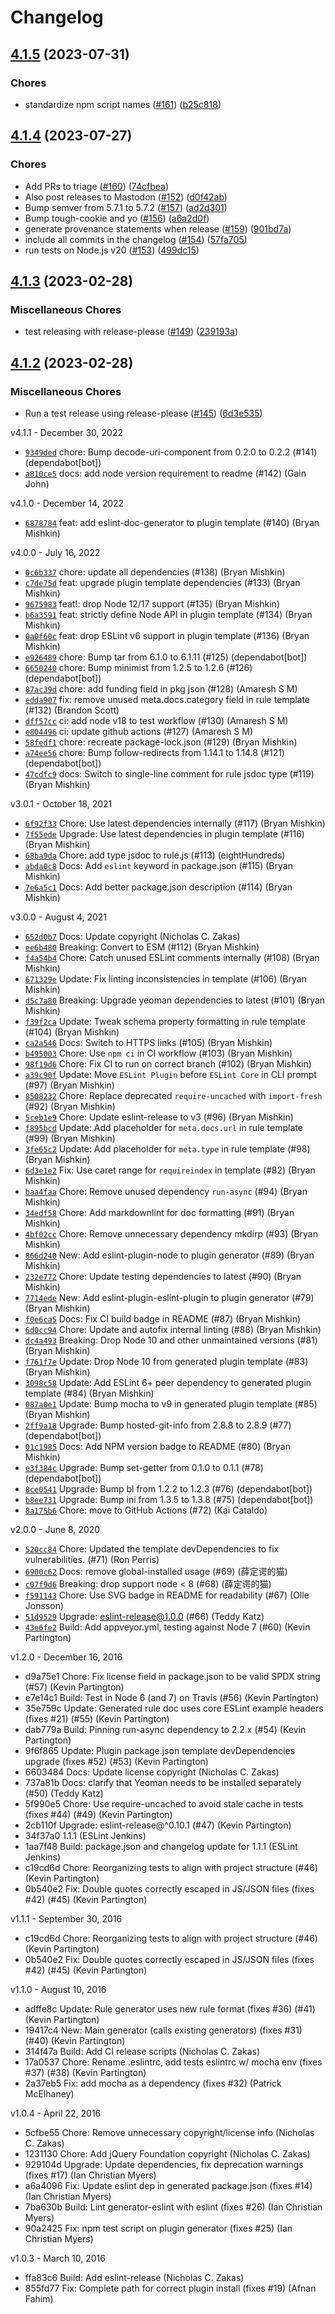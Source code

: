 # Changelog

## [4.1.5](https://github.com/eslint/generator-eslint/compare/v4.1.4...v4.1.5) (2023-07-31)


### Chores

* standardize npm script names ([#161](https://github.com/eslint/generator-eslint/issues/161)) ([b25c818](https://github.com/eslint/generator-eslint/commit/b25c8189b32f88f4b18fcd41c28dc0661c2337cd))

## [4.1.4](https://github.com/eslint/generator-eslint/compare/v4.1.3...v4.1.4) (2023-07-27)


### Chores

* Add PRs to triage ([#160](https://github.com/eslint/generator-eslint/issues/160)) ([74cfbea](https://github.com/eslint/generator-eslint/commit/74cfbead32304037db18ab142c0b5793e507e74f))
* Also post releases to Mastodon ([#152](https://github.com/eslint/generator-eslint/issues/152)) ([d0f42ab](https://github.com/eslint/generator-eslint/commit/d0f42abd433148719243e3b156c049e6f2cdaac4))
* Bump semver from 5.7.1 to 5.7.2 ([#157](https://github.com/eslint/generator-eslint/issues/157)) ([ad2d301](https://github.com/eslint/generator-eslint/commit/ad2d3016f13d63c7df8c0d5360fda493db676116))
* Bump tough-cookie and yo ([#156](https://github.com/eslint/generator-eslint/issues/156)) ([a6a2d0f](https://github.com/eslint/generator-eslint/commit/a6a2d0f4dc242bd023998598c1a306b62de21afd))
* generate provenance statements when release ([#159](https://github.com/eslint/generator-eslint/issues/159)) ([901bd7a](https://github.com/eslint/generator-eslint/commit/901bd7afa060fbd3cb02d24a21b8ccf40c2bdf03))
* include all commits in the changelog ([#154](https://github.com/eslint/generator-eslint/issues/154)) ([57fa705](https://github.com/eslint/generator-eslint/commit/57fa705cf6f61f1fc052a3f0b4169d36c8f9708f))
* run tests on Node.js v20 ([#153](https://github.com/eslint/generator-eslint/issues/153)) ([499dc15](https://github.com/eslint/generator-eslint/commit/499dc1559d1b924feebe8b0487da5aab4465855e))

## [4.1.3](https://github.com/eslint/generator-eslint/compare/v4.1.2...v4.1.3) (2023-02-28)


### Miscellaneous Chores

* test releasing with release-please ([#149](https://github.com/eslint/generator-eslint/issues/149)) ([239193a](https://github.com/eslint/generator-eslint/commit/239193a2aff6ca7bac345ce50abdade89e6e6878))

## [4.1.2](https://github.com/eslint/generator-eslint/compare/v4.1.1...v4.1.2) (2023-02-28)


### Miscellaneous Chores

* Run a test release using release-please ([#145](https://github.com/eslint/generator-eslint/issues/145)) ([6d3e535](https://github.com/eslint/generator-eslint/commit/6d3e5353c341aeb4f0b9fae6c7701d4a4a556848))

v4.1.1 - December 30, 2022

* [`9349ded`](https://github.com/eslint/generator-eslint/commit/9349ded64b8f8d8f724a27a826336192411c3139) chore: Bump decode-uri-component from 0.2.0 to 0.2.2 (#141) (dependabot[bot])
* [`a810ce5`](https://github.com/eslint/generator-eslint/commit/a810ce52765b5ffe77bdee21a4a6628d5b8a9381) docs: add node version requirement to readme (#142) (Gain John)

v4.1.0 - December 14, 2022

* [`6878784`](https://github.com/eslint/generator-eslint/commit/68787841f22bacd6cb243fed7ca8fafb5fe4843b) feat: add eslint-doc-generator to plugin template (#140) (Bryan Mishkin)

v4.0.0 - July 16, 2022

* [`0c6b337`](https://github.com/eslint/generator-eslint/commit/0c6b33760347cd8035f2b37a0004d620414542f7) chore: update all dependencies (#138) (Bryan Mishkin)
* [`c7de75d`](https://github.com/eslint/generator-eslint/commit/c7de75dabe32aa5baf86f9f21e7e409204641dca) feat: upgrade plugin template dependencies (#133) (Bryan Mishkin)
* [`9675983`](https://github.com/eslint/generator-eslint/commit/96759838f70e37a217a4a4116e99e03b469d4a23) feat!: drop Node 12/17 support (#135) (Bryan Mishkin)
* [`b6a3591`](https://github.com/eslint/generator-eslint/commit/b6a3591148f076dde927393a45c53943f89f2d57) feat: strictly define Node API in plugin template (#134) (Bryan Mishkin)
* [`0a0f60c`](https://github.com/eslint/generator-eslint/commit/0a0f60cf4da05e0f8b0ad92a9ad3b79828634439) feat: drop ESLint v6 support in plugin template (#136) (Bryan Mishkin)
* [`e926489`](https://github.com/eslint/generator-eslint/commit/e926489b9bd4513dc54f73e336e720167c182a13) chore: Bump tar from 6.1.0 to 6.1.11 (#125) (dependabot[bot])
* [`6650240`](https://github.com/eslint/generator-eslint/commit/6650240ce8e85b515224cba6c2624dfe3a4634d1) chore: Bump minimist from 1.2.5 to 1.2.6 (#126) (dependabot[bot])
* [`87ac39d`](https://github.com/eslint/generator-eslint/commit/87ac39d28d841f6d59a07a88b59f042e8154dc24) chore: add funding field in pkg json (#128) (Amaresh  S M)
* [`edda907`](https://github.com/eslint/generator-eslint/commit/edda907053284f3d8c4c9a08fc2537af70858741) fix: remove unused meta.docs.category field in rule template (#132) (Brandon Scott)
* [`dff57cc`](https://github.com/eslint/generator-eslint/commit/dff57cc1adf47d57d911df079a1665478ca54aee) ci: add node v18 to test workflow (#130) (Amaresh  S M)
* [`e804496`](https://github.com/eslint/generator-eslint/commit/e804496e169e8830be828ba7f2df52e9d0268961) ci: update github actions (#127) (Amaresh  S M)
* [`58fedf1`](https://github.com/eslint/generator-eslint/commit/58fedf1aea818df481413c4f36f8a6126113ebf3) chore: recreate package-lock.json (#129) (Bryan Mishkin)
* [`a74ee56`](https://github.com/eslint/generator-eslint/commit/a74ee56d3a2a3ea999538b2db87975447ac35625) chore: Bump follow-redirects from 1.14.1 to 1.14.8 (#121) (dependabot[bot])
* [`47cdfc9`](https://github.com/eslint/generator-eslint/commit/47cdfc969603abccd2c92f030f92de25dedc81a6) docs: Switch to single-line comment for rule jsdoc type (#119) (Bryan Mishkin)

v3.0.1 - October 18, 2021

* [`6f92f33`](https://github.com/eslint/generator-eslint/commit/6f92f334e66a2d4a005e288222dea9c93e1fc460) Chore: Use latest dependencies internally (#117) (Bryan Mishkin)
* [`7f55ede`](https://github.com/eslint/generator-eslint/commit/7f55ede3f9ef1eca0b91e394a8ad30e76b70f82d) Upgrade: Use latest dependencies in plugin template (#116) (Bryan Mishkin)
* [`68ba9da`](https://github.com/eslint/generator-eslint/commit/68ba9dac798264e0a4c780dd3e8681371173bbef) Chore: add type jsdoc to rule.js (#113) (eightHundreds)
* [`abda0c8`](https://github.com/eslint/generator-eslint/commit/abda0c879288d108eab8eda8c68910fcc43e7b2c) Docs: Add `eslint` keyword in package.json (#115) (Bryan Mishkin)
* [`7e6a5c1`](https://github.com/eslint/generator-eslint/commit/7e6a5c1a2539d52f475758d43e4776490bf60274) Docs: Add better package.json description (#114) (Bryan Mishkin)

v3.0.0 - August 4, 2021

* [`652d0b7`](https://github.com/eslint/generator-eslint/commit/652d0b727285bf8b38a8a79a1e893fbcd0210aa7) Docs: Update copyright (Nicholas C. Zakas)
* [`ee6b480`](https://github.com/eslint/generator-eslint/commit/ee6b480b6fc0f60ea541debdb963e8ef87b1fe0d) Breaking: Convert to ESM (#112) (Bryan Mishkin)
* [`f4a54b4`](https://github.com/eslint/generator-eslint/commit/f4a54b44ccbb50a0694ee4b4cb70bb4b016bf599) Chore: Catch unused ESLint comments internally (#108) (Bryan Mishkin)
* [`671329e`](https://github.com/eslint/generator-eslint/commit/671329ef258bdd663a3138a578ee0d754da4b7d6) Update: Fix linting inconsistencies in template (#106) (Bryan Mishkin)
* [`d5c7a80`](https://github.com/eslint/generator-eslint/commit/d5c7a80f6f533de719580ffbba21c7e379abb48c) Breaking: Upgrade yeoman dependencies to latest (#101) (Bryan Mishkin)
* [`f39f2ca`](https://github.com/eslint/generator-eslint/commit/f39f2cab1a093bec3aeeb51b36d46d0541ea3616) Update: Tweak schema property formatting in rule template (#104) (Bryan Mishkin)
* [`ca2a546`](https://github.com/eslint/generator-eslint/commit/ca2a546b52c355a4b7f9394b26431083400179e2) Docs: Switch to HTTPS links (#105) (Bryan Mishkin)
* [`b495003`](https://github.com/eslint/generator-eslint/commit/b4950037580d7231bf2cc039011b75738cc177de) Chore: Use `npm ci` in CI workflow (#103) (Bryan Mishkin)
* [`98f19d6`](https://github.com/eslint/generator-eslint/commit/98f19d655cf8d48eee460bdf79debd40502c6ac4) Chore: Fix CI to run on correct branch (#102) (Bryan Mishkin)
* [`a39c90f`](https://github.com/eslint/generator-eslint/commit/a39c90f6a04ff9576c0a008b72b07f87d1748afd) Update: Move `ESLint Plugin` before `ESLint Core` in CLI prompt (#97) (Bryan Mishkin)
* [`8508232`](https://github.com/eslint/generator-eslint/commit/85082323e51706843ba1a8cb942709d5372f2c97) Chore: Replace deprecated `require-uncached` with `import-fresh` (#92) (Bryan Mishkin)
* [`5ceb1e9`](https://github.com/eslint/generator-eslint/commit/5ceb1e99521a25b27da69034e1a67fcfc5c5764d) Chore: Update eslint-release to v3 (#96) (Bryan Mishkin)
* [`f895bcd`](https://github.com/eslint/generator-eslint/commit/f895bcdd759ac5826f76bd2338c1a63f388522dc) Update: Add placeholder for `meta.docs.url` in rule template (#99) (Bryan Mishkin)
* [`3fe65c2`](https://github.com/eslint/generator-eslint/commit/3fe65c223691db85ba0e7b3bce655a54e6027f85) Update: Add placeholder for `meta.type` in rule template (#98) (Bryan Mishkin)
* [`6d3e1e2`](https://github.com/eslint/generator-eslint/commit/6d3e1e2f8fcfb9624ac8c9b3575a6c0dda6aa8f2) Fix: Use caret range for `requireindex` in template (#82) (Bryan Mishkin)
* [`baa4faa`](https://github.com/eslint/generator-eslint/commit/baa4faa2ec5341331b3223912520b6bd49ad2567) Chore: Remove unused dependency `run-async` (#94) (Bryan Mishkin)
* [`34edf58`](https://github.com/eslint/generator-eslint/commit/34edf58581332cf574bf53d8258c3d86d2a3c951) Chore: Add markdownlint for doc formatting (#91) (Bryan Mishkin)
* [`4bf02cc`](https://github.com/eslint/generator-eslint/commit/4bf02cc2f31d5c45d88106f16668c0e5e7c46019) Chore: Remove unnecessary dependency mkdirp (#93) (Bryan Mishkin)
* [`866d240`](https://github.com/eslint/generator-eslint/commit/866d240f2d802e71d82465b9c61f52468b712688) New: Add eslint-plugin-node to plugin generator (#89) (Bryan Mishkin)
* [`232e772`](https://github.com/eslint/generator-eslint/commit/232e77217ac81390b82661b7e5f52db70e1280d7) Chore: Update testing dependencies to latest (#90) (Bryan Mishkin)
* [`7714ede`](https://github.com/eslint/generator-eslint/commit/7714ede796255428d53da8944469b1174a555608) New: Add eslint-plugin-eslint-plugin to plugin generator (#79) (Bryan Mishkin)
* [`f0e6ca5`](https://github.com/eslint/generator-eslint/commit/f0e6ca5eff2950f4b74cc5afd703a0533b422e95) Docs: Fix CI build badge in README (#87) (Bryan Mishkin)
* [`6d0cc94`](https://github.com/eslint/generator-eslint/commit/6d0cc94e7aaaa379e67359ccaf96953e1e05a5a6) Chore: Update and autofix internal linting (#88) (Bryan Mishkin)
* [`dc4a493`](https://github.com/eslint/generator-eslint/commit/dc4a493cfa5a47e9bfe0adf34bc07858e40355a5) Breaking: Drop Node 10 and other unmaintained versions (#81) (Bryan Mishkin)
* [`f761f7e`](https://github.com/eslint/generator-eslint/commit/f761f7eb002a3308d8cee6726292c5d81e81db0e) Update: Drop Node 10 from generated plugin template (#83) (Bryan Mishkin)
* [`3098c58`](https://github.com/eslint/generator-eslint/commit/3098c5874ea1bd22493710edc577049dfd0cae22) Update: Add ESLint 6+ peer dependency to generated plugin template (#84) (Bryan Mishkin)
* [`087a0e1`](https://github.com/eslint/generator-eslint/commit/087a0e1901cee285096fd6784e60ef33e9db45a4) Update: Bump mocha to v9 in generated plugin template (#85) (Bryan Mishkin)
* [`2ff9a18`](https://github.com/eslint/generator-eslint/commit/2ff9a18a9838c71e51cf30003977899f94319300) Upgrade: Bump hosted-git-info from 2.8.8 to 2.8.9 (#77) (dependabot[bot])
* [`01c1985`](https://github.com/eslint/generator-eslint/commit/01c1985bd0066e64bf5ba3852fc58265baf96169) Docs: Add NPM version badge to README (#80) (Bryan Mishkin)
* [`e3f384c`](https://github.com/eslint/generator-eslint/commit/e3f384c1ebec9cec9e7836e8a659bb15f6147e3b) Upgrade: Bump set-getter from 0.1.0 to 0.1.1 (#78) (dependabot[bot])
* [`8ce0541`](https://github.com/eslint/generator-eslint/commit/8ce05419db369e62bf199fbe39e8f341bc8cff6f) Upgrade: Bump bl from 1.2.2 to 1.2.3 (#76) (dependabot[bot])
* [`b8ee731`](https://github.com/eslint/generator-eslint/commit/b8ee731c35633c40f732177ccdddc5416036775d) Upgrade: Bump ini from 1.3.5 to 1.3.8 (#75) (dependabot[bot])
* [`8a175b6`](https://github.com/eslint/generator-eslint/commit/8a175b6c29804ef0ac3e7e844be2bc43896349c6) Chore: move to GitHub Actions (#72) (Kai Cataldo)

v2.0.0 - June 8, 2020

* [`520cc84`](https://github.com/eslint/generator-eslint/commit/520cc84aa5916e34264b46e159663f219170145d) Chore: Updated the template devDependencies to fix vulnerabilities. (#71) (Ron Perris)
* [`6900c62`](https://github.com/eslint/generator-eslint/commit/6900c629e27a4966c6e96f0e3b843622c0060bd9) Docs: remove global-installed usage (#69) (薛定谔的猫)
* [`c07f9d6`](https://github.com/eslint/generator-eslint/commit/c07f9d64aa7af7688ef9fb4ff430dae290866317) Breaking: drop support node < 8 (#68) (薛定谔的猫)
* [`f591143`](https://github.com/eslint/generator-eslint/commit/f5911434cde5289dc46715d97b2ba500ec800b85) Chore: Use SVG badge in README for readability (#67) (Olle Jonsson)
* [`51d9529`](https://github.com/eslint/generator-eslint/commit/51d9529404fadf1343e477910fce0240f3d0a0fc) Upgrade: eslint-release@1.0.0 (#66) (Teddy Katz)
* [`43e6fe2`](https://github.com/eslint/generator-eslint/commit/43e6fe26cca2f19628bb94e34e4430710bad9918) Build: Add appveyor.yml, testing against Node 7 (#60) (Kevin Partington)

v1.2.0 - December 16, 2016

* d9a75e1 Chore: Fix license field in package.json to be valid SPDX string (#57) (Kevin Partington)
* e7e14c1 Build: Test in Node 6 (and 7) on Travis (#56) (Kevin Partington)
* 35e759c Update: Generated rule doc uses core ESLint example headers (fixes #21) (#55) (Kevin Partington)
* dab779a Build: Pinning run-async dependency to 2.2.x (#54) (Kevin Partington)
* 9f6f865 Update: Plugin package.json template devDependencies upgrade (fixes #52) (#53) (Kevin Partington)
* 6603484 Docs: Update license copyright (Nicholas C. Zakas)
* 737a81b Docs: clarify that Yeoman needs to be installed separately (#50) (Teddy Katz)
* 5f990e5 Chore: Use require-uncached to avoid stale cache in tests (fixes #44) (#49) (Kevin Partington)
* 2cb110f Upgrade: eslint-release@^0.10.1 (#47) (Kevin Partington)
* 34f37a0 1.1.1 (ESLint Jenkins)
* 1aa7f48 Build: package.json and changelog update for 1.1.1 (ESLint Jenkins)
* c19cd6d Chore: Reorganizing tests to align with project structure (#46) (Kevin Partington)
* 0b540e2 Fix: Double quotes correctly escaped in JS/JSON files (fixes #42) (#45) (Kevin Partington)

v1.1.1 - September 30, 2016

* c19cd6d Chore: Reorganizing tests to align with project structure (#46) (Kevin Partington)
* 0b540e2 Fix: Double quotes correctly escaped in JS/JSON files (fixes #42) (#45) (Kevin Partington)

v1.1.0 - August 10, 2016

* adffe8c Update: Rule generator uses new rule format (fixes #36) (#41) (Kevin Partington)
* 19417c4 New: Main generator (calls existing generators) (fixes #31) (#40) (Kevin Partington)
* 314f47a Build: Add CI release scripts (Nicholas C. Zakas)
* 17a0537 Chore: Rename .eslintrc, add tests eslintrc w/ mocha env (fixes #37) (#38) (Kevin Partington)
* 2a37eb5 Fix: add mocha as a dependency (fixes #32) (Patrick McElhaney)

v1.0.4 - April 22, 2016

* 5cfbe55 Chore: Remove unnecessary copyright/license info (Nicholas C. Zakas)
* 1231130 Chore: Add jQuery Foundation copyright (Nicholas C. Zakas)
* 929104d Upgrade: Update dependencies, fix deprecation warnings (fixes #17) (Ian Christian Myers)
* a6a4096 Fix: Update eslint dep in generated package.json (fixes #14) (Ian Christian Myers)
* 7ba630b Build: Lint generator-eslint with eslint (fixes #26) (Ian Christian Myers)
* 90a2425 Fix: npm test script on plugin generator (fixes #25) (Ian Christian Myers)

v1.0.3 - March 10, 2016

* ffa83c6 Build: Add eslint-release (Nicholas C. Zakas)
* 855fd77 Fix: Complete path for correct plugin install (fixes #19) (Afnan Fahim)
